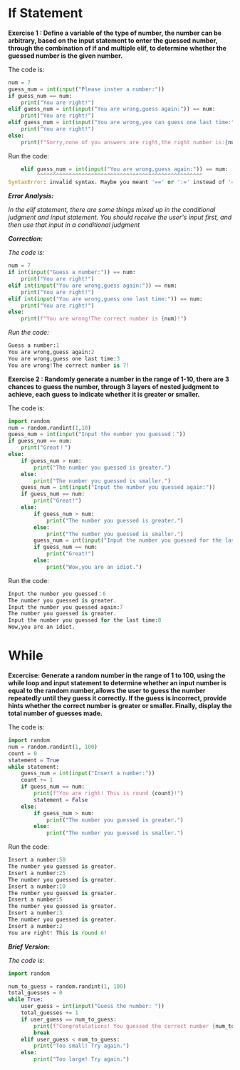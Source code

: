 # If Statement

**Exercise 1 : Define a variable of the type of number, the number can be arbitrary, based on the input statement to enter the guessed number, through the combination of if and multiple elif, to determine whether the guessed number is the given number.**

The code is:

```py
num = 7
guess_num = int(input("Please inster a number:"))
if guess_num == num:
    print("You are right!")
elif guess_num = int(input("You are wrong,guess again:")) == num:
    print("You are right!")
elif guess_num = int(input("You are wrong,you can guess one last time:")) == num:
    print("You are right!")
else:
    print(f"Sorry,none of you answers are right,the right number is:{num}")
```

Run the code:

```py
    elif guess_num = int(input("You are wrong,guess again:")) == num:
         ^^^^^^^^^^^^^^^^^^^^^^^^^^^^^^^^^^^^^^^^^^^^^^^^^^^^
SyntaxError: invalid syntax. Maybe you meant '==' or ':=' instead of '='?
```

_**Error Analysis:**_

 _In the elif statement, there are some things mixed up in the conditional judgment and input statement. You should receive the user's input first, and then use that input in a conditional judgment_
 
_**Correction:**_

_The code is:_

```py
num = 7
if int(input("Guess a number:")) == num:
    print("You are right!")
elif int(input("You are wrong,guess again:")) == num:
    print("You are right!")
elif int(input("You are wrong,guess one last time:")) == num:
    print("You are right!")
else:
    print(f"You are wrong!The correct number is {num}!")
```

_Run the code:_

```py
Guess a number:1
You are wrong,guess again:2
You are wrong,guess one last time:3
You are wrong!The correct number is 7!
```

**Exercise 2 : Randomly generate a number in the range of 1-10, there are 3 chances to guess the number, through 3 layers of nested judgment to achieve, each guess to indicate whether it is greater or smaller.**

The code is:

```py
import random
num = random.randint(1,10)
guess_num = int(input("Input the number you guessed："))
if guess_num == num:
    print("Great！")
else:
    if guess_num > num:
        print("The number you guessed is greater.")
    else:
        print("The number you guessed is smaller.")
    guess_num = int(input("Input the number you guessed again:"))
    if guess_num == num:
        print("Great!")
    else:
        if guess_num > num:
            print("The number you guessed is greater.")
        else:
            print("The number you guessed is smaller.")
        guess_num = int(input("Input the number you guessed for the last time:"))
        if guess_num == num:
            print("Great!")
        else:
            print("Wow,you are an idiot.")
```

Run the code:

```py
Input the number you guessed：6
The number you guessed is greater.
Input the number you guessed again:7
The number you guessed is greater.
Input the number you guessed for the last time:8
Wow,you are an idiot.
```

# While

**Excercise: Generate a random number in the range of 1 to 100, using the while loop and input statement to determine whether an input number is equal to the random number,allows the user to guess the number repeatedly until they guess it correctly. If the guess is incorrect, provide hints whether the correct number is greater or smaller. Finally, display the total number of guesses made.**

The code is:

```py
import random
num = random.randint(1, 100)
count = 0
statement = True
while statement:
    guess_num = int(input("Insert a number:"))
    count += 1
    if guess_num == num:
        print(f"You are right! This is round {count}!")
        statement = False
    else:
        if guess_num > num:
            print("The number you guessed is greater.")
        else:
            print("The number you guessed is smaller.")
```

Run the code:

```py
Insert a number:50
The number you guessed is greater.
Insert a number:25
The number you guessed is greater.
Insert a number:10
The number you guessed is greater.
Insert a number:5
The number you guessed is greater.
Insert a number:3
The number you guessed is greater.
Insert a number:2
You are right! This is round 6!
```

_**Brief Version:**_

_The code is:_

```py
import random

num_to_guess = random.randint(1, 100)  
total_guesses = 0
while True:
    user_guess = int(input("Guess the number: "))
    total_guesses += 1
    if user_guess == num_to_guess:
        print(f"Congratulations! You guessed the correct number {num_to_guess} in {total_guesses} attempts.")
        break
    elif user_guess < num_to_guess:
        print("Too small! Try again.")
    else:
        print("Too large! Try again.")
```






